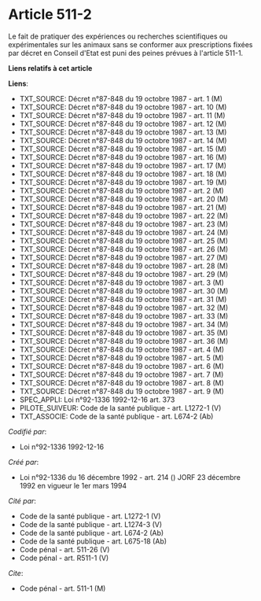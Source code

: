# Article 511-2

Le fait de pratiquer des expériences ou recherches scientifiques ou expérimentales sur les animaux sans se conformer aux
prescriptions fixées par décret en Conseil d'Etat est puni des peines prévues à l'article 511-1.

**Liens relatifs à cet article**

**Liens**:

  - TXT_SOURCE: Décret n°87-848 du 19 octobre 1987 - art. 1 (M)
  - TXT_SOURCE: Décret n°87-848 du 19 octobre 1987 - art. 10 (M)
  - TXT_SOURCE: Décret n°87-848 du 19 octobre 1987 - art. 11 (M)
  - TXT_SOURCE: Décret n°87-848 du 19 octobre 1987 - art. 12 (M)
  - TXT_SOURCE: Décret n°87-848 du 19 octobre 1987 - art. 13 (M)
  - TXT_SOURCE: Décret n°87-848 du 19 octobre 1987 - art. 14 (M)
  - TXT_SOURCE: Décret n°87-848 du 19 octobre 1987 - art. 15 (M)
  - TXT_SOURCE: Décret n°87-848 du 19 octobre 1987 - art. 16 (M)
  - TXT_SOURCE: Décret n°87-848 du 19 octobre 1987 - art. 17 (M)
  - TXT_SOURCE: Décret n°87-848 du 19 octobre 1987 - art. 18 (M)
  - TXT_SOURCE: Décret n°87-848 du 19 octobre 1987 - art. 19 (M)
  - TXT_SOURCE: Décret n°87-848 du 19 octobre 1987 - art. 2 (M)
  - TXT_SOURCE: Décret n°87-848 du 19 octobre 1987 - art. 20 (M)
  - TXT_SOURCE: Décret n°87-848 du 19 octobre 1987 - art. 21 (M)
  - TXT_SOURCE: Décret n°87-848 du 19 octobre 1987 - art. 22 (M)
  - TXT_SOURCE: Décret n°87-848 du 19 octobre 1987 - art. 23 (M)
  - TXT_SOURCE: Décret n°87-848 du 19 octobre 1987 - art. 24 (M)
  - TXT_SOURCE: Décret n°87-848 du 19 octobre 1987 - art. 25 (M)
  - TXT_SOURCE: Décret n°87-848 du 19 octobre 1987 - art. 26 (M)
  - TXT_SOURCE: Décret n°87-848 du 19 octobre 1987 - art. 27 (M)
  - TXT_SOURCE: Décret n°87-848 du 19 octobre 1987 - art. 28 (M)
  - TXT_SOURCE: Décret n°87-848 du 19 octobre 1987 - art. 29 (M)
  - TXT_SOURCE: Décret n°87-848 du 19 octobre 1987 - art. 3 (M)
  - TXT_SOURCE: Décret n°87-848 du 19 octobre 1987 - art. 30 (M)
  - TXT_SOURCE: Décret n°87-848 du 19 octobre 1987 - art. 31 (M)
  - TXT_SOURCE: Décret n°87-848 du 19 octobre 1987 - art. 32 (M)
  - TXT_SOURCE: Décret n°87-848 du 19 octobre 1987 - art. 33 (M)
  - TXT_SOURCE: Décret n°87-848 du 19 octobre 1987 - art. 34 (M)
  - TXT_SOURCE: Décret n°87-848 du 19 octobre 1987 - art. 35 (M)
  - TXT_SOURCE: Décret n°87-848 du 19 octobre 1987 - art. 36 (M)
  - TXT_SOURCE: Décret n°87-848 du 19 octobre 1987 - art. 4 (M)
  - TXT_SOURCE: Décret n°87-848 du 19 octobre 1987 - art. 5 (M)
  - TXT_SOURCE: Décret n°87-848 du 19 octobre 1987 - art. 6 (M)
  - TXT_SOURCE: Décret n°87-848 du 19 octobre 1987 - art. 7 (M)
  - TXT_SOURCE: Décret n°87-848 du 19 octobre 1987 - art. 8 (M)
  - TXT_SOURCE: Décret n°87-848 du 19 octobre 1987 - art. 9 (M)
  - SPEC_APPLI: Loi n°92-1336 1992-12-16 art. 373
  - PILOTE_SUIVEUR: Code de la santé publique - art. L1272-1 (V)
  - TXT_ASSOCIE: Code de la santé publique - art. L674-2 (Ab)

_Codifié par_:

  - Loi n°92-1336 1992-12-16

_Créé par_:

  - Loi n°92-1336 du 16 décembre 1992 - art. 214 () JORF 23 décembre 1992 en vigueur le 1er mars 1994

_Cité par_:

  - Code de la santé publique - art. L1272-1 (V)
  - Code de la santé publique - art. L1274-3 (V)
  - Code de la santé publique - art. L674-2 (Ab)
  - Code de la santé publique - art. L675-18 (Ab)
  - Code pénal - art. 511-26 (V)
  - Code pénal - art. R511-1 (V)

_Cite_:

  - Code pénal - art. 511-1 (M)
